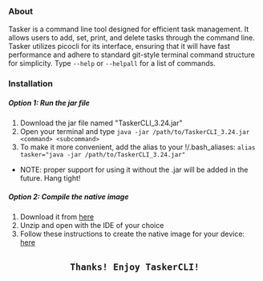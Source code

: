<p align="center">
  <img src="https://user-images.githubusercontent.com/102715674/209995213-5f5c3715-3a51-4c86-86cb-97c372a3ffb4.png" alt=""/>
</p> 
<p dir="auto" align="center">
  <img align="center" src="https://img.shields.io/badge/Pico--CLI-Library-red?style=for-the-badge" alt="">&emsp;<img align="center" src="https://img.shields.io/badge/Java-Language-orange?style=for-the-badge" alt="">&emsp;<img align="center" src="https://img.shields.io/badge/Maven-Build_Tool-darkgreen?style=for-the-badge" alt=""></p>

#

### About
Tasker is a command line tool designed for efficient task management. It allows users to add, set, print, and delete tasks through the command line. Tasker utilizes picocli for its interface, ensuring that it will have fast performance and adhere to standard git-style terminal command structure for simplicity. Type ```--help``` or ```--helpall``` for a list of commands.

### Installation

##### Option 1: Run the jar file
  1. Download the jar file named "TaskerCLI_3.24.jar"
  2. Open your terminal and type ```java -jar /path/to/TaskerCLI_3.24.jar <command> <subcommand>```
  3. To make it more convenient, add the alias to your !/.bash_aliases: ```alias tasker="java -jar /path/to/TaskerCLI_3.24.jar"```
  - NOTE: proper support for using it without the .jar will be added in the future. Hang tight!

##### Option 2: Compile the native image
  1. Download it from <a href="https://github.com/SpecialistSteak/TaskerCLI/archive/refs/heads/master.zip">here</a>
  2. Unzip and open with the IDE of your choice
  3. Follow these instructions to create the native image for your device: <a href="https://www.javacodegeeks.com/2018/11/picocli-graalvm-fast-command-apps.html">here</a>

<h2><p align="center"><code>Thanks! Enjoy TaskerCLI!</p></code></h2>
